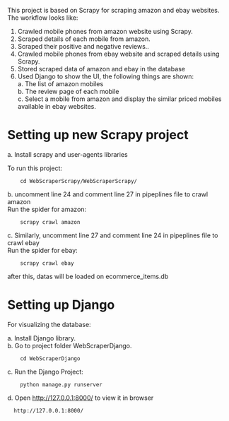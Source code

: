 This project is based on Scrapy for scraping amazon and ebay websites.
The workflow looks like:

1. Crawled mobile phones from amazon website using Scrapy.
2. Scraped details of each mobile from amazon.
3. Scraped their positive and negative reviews..
4. Crawled mobile phones from ebay website and scraped details using Scrapy.
5. Stored scraped data of amazon and ebay in the database
6. Used Django to show the UI, the following things are shown:   
       a. The list of amazon mobiles   
       b. The review page of each mobile   
       c. Select a mobile from amazon and display the similar priced mobiles available in ebay websites.

# Setting up new Scrapy project
a. Install scrapy and user-agents libraries

To run this project:
`````
    cd WebScraperScrapy/WebScraperScrapy/
`````
b. uncomment line 24 and comment line 27 in pipeplines file to crawl amazon \
Run the spider for amazon:
`````
    scrapy crawl amazon

`````
   
c. Similarly, uncomment line 27 and comment line 24 in pipeplines file to crawl ebay \
Run the spider for ebay:
`````
    scrapy crawl ebay
`````


after this, datas will be loaded on ecommerce_items.db


# Setting up Django

For visualizing the database:

a. Install Django library. \
b. Go to project folder WebScraperDjango.
`````
    cd WebScraperDjango

`````
c. Run the Django Project:
````
    python manage.py runserver
````
d. Open http://127.0.0.1:8000/ to view it in browser
 
`````
  http://127.0.0.1:8000/

`````
